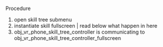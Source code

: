 
Procedure
1. open skill tree submenu
2. instantiate skill fullscreen | read below what happen in here
3. obj_vr_phone_skill_tree_controller is communicating to obj_vr_phone_skill_tree_controller_fullscreen


